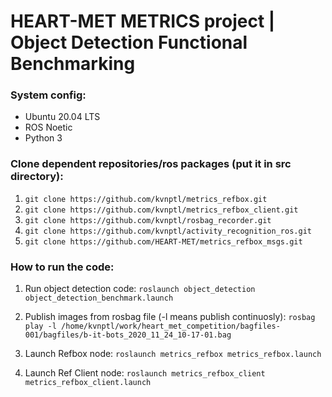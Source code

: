 # HEART-MET METRICS project | Object Detection Functional Benchmarking

### System config:
- Ubuntu 20.04 LTS
- ROS Noetic
- Python 3

### Clone dependent repositories/ros packages (put it in src directory):

1. `git clone https://github.com/kvnptl/metrics_refbox.git`
2. `git clone https://github.com/kvnptl/metrics_refbox_client.git`
3. `git clone https://github.com/kvnptl/rosbag_recorder.git`
4. `git clone https://github.com/kvnptl/activity_recognition_ros.git`
5. `git clone https://github.com/HEART-MET/metrics_refbox_msgs.git`

### How to run the code:

1. Run object detection code:
`roslaunch object_detection object_detection_benchmark.launch`

2. Publish images from rosbag file (-l means publish continuosly):
`rosbag play -l /home/kvnptl/work/heart_met_competition/bagfiles-001/bagfiles/b-it-bots_2020_11_24_10-17-01.bag`

3. Launch Refbox node:
`roslaunch metrics_refbox metrics_refbox.launch`

4. Launch Ref Client node:
`roslaunch metrics_refbox_client metrics_refbox_client.launch`
